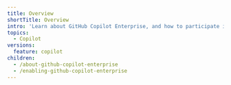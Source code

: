 ```yaml
---
title: Overview
shortTitle: Overview
intro: 'Learn about GitHub Copilot Enterprise, and how to participate in the beta.'
topics:
  - Copilot
versions:
  feature: copilot
children:
  - /about-github-copilot-enterprise
  - /enabling-github-copilot-enterprise
---
```

